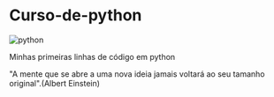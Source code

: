 # Curso-de-python 
![python](https://img.icons8.com/?size=100&id=13441&format=png&color=000000)



Minhas primeiras linhas de código em python 

"A mente que se abre a uma nova ideia jamais voltará ao seu tamanho original".(Albert Einstein)
